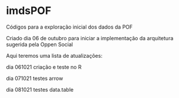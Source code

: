 # imdsPOF
Códigos para a exploração inicial dos dados da POF

Criado dia 06 de outubro para iniciar a implementação da arquitetura sugerida pela Oppen Social

Aqui teremos uma lista de atualizações:

dia 061021 criação e teste no R

dia 071021 testes arrow

dia 081021 testes data.table


